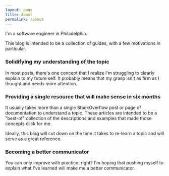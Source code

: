 ```yaml
---
layout: page
title: About
permalink: /about
---
```



I'm a software engineer in Philadelphia.

This blog is intended to be a collection of guides, with a few motivations in particular.

### Solidifying my understanding of the topic

In most posts, there's one concept that I realize I'm struggling to clearly explain to my future self. It probably means that my grasp isn't as firm as I thought and needs more attention.

### Providing a single resource that will make sense in six months

It usually takes more than a single StackOverflow post or page of documentation to understand a topic. These articles are intended to be a "best-of" collection of the descriptions and examples that made those concepts click for me.

Ideally, this blog will cut down on the time it takes to re-learn a topic and will serve as a great reference.


### Becoming a better communicator

You can only improve with practice, right? I'm hoping that pushing myself to explain what I've learned will make me a better communicator.